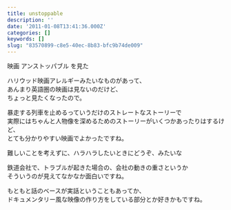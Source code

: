 ```yaml
---
title: unstoppable
description: ''
date: '2011-01-08T13:41:36.000Z'
categories: []
keywords: []
slug: "83570899-c8e5-40ec-8b83-bfc9b74de009"
---
```

映画 アンストッパブル を見た

ハリウッド映画アレルギーみたいなものがあって、   
あんまり英語圏の映画は見ないのだけど、   
ちょっと見たくなったので。

暴走する列車を止めるっていうだけのストレートなストーリーで   
実際にはちゃんと人物像を深めるためのストーリーがいくつかあったりはするけど、   
とても分かりやすい映画でよかったですね。

難しいことを考えずに、ハラハラしたいときにどうぞ、みたいな

鉄道会社で、トラブルが起きた場合の、会社の動きの重さというか   
そういうのが見えてなかなか面白いですね。

もともと話のベースが実話ということもあってか、   
ドキュメンタリー風な映像の作り方をしている部分とか好きかもですね。